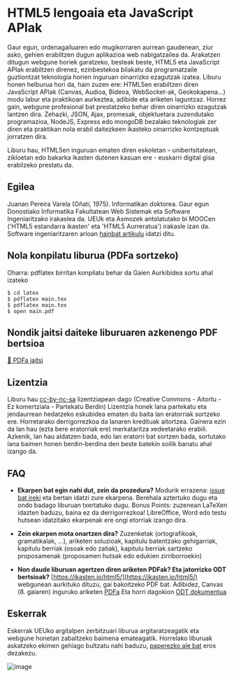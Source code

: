 # HTML5 lengoaia eta JavaScript APIak

Gaur egun, ordenagailuaren edo mugikorraren aurrean gaudenean, ziur asko, gehien erabiltzen dugun aplikazioa web nabigatzailea da. 
Arakatzen ditugun webgune horiek garatzeko, besteak beste, HTML5 eta JavaScript APIak erabiltzen direnez, ezinbestekoa bilakatu da 
programatzaile guztiontzat teknologia horien inguruan oinarrizko ezagutzak izatea. Liburu honen helburua hori da, hain zuzen ere: 
HTML5en erabiltzen diren JavaScript APIak (Canvas, Audioa, Bideoa, WebSocket-ak, Geokokapena...) modu labur eta praktikoan aurkeztea,
adibide eta ariketen laguntzaz. Horrez gain, webgune profesional bat prestatzeko behar diren oinarrizko ezagutzak lantzen dira. 
Zehazki, JSON, Ajax, promesak, objektuetara zuzendutako programazioa, NodeJS, Express edo mongoDB bezalako teknologiak  zer diren eta 
praktikan nola erabil daitezkeen ikasteko oinarrizko kontzeptuak jorratzen dira.

Liburu hau, HTML5en inguruan ematen diren eskoletan – unibertsitatean, zikloetan edo bakarka ikasten dutenen kasuan ere - euskarri 
digital gisa erabilzeko prestatu da.

## Egilea

Juanan Pereira Varela (Oñati, 1975). Informatikan doktorea. Gaur egun Donostiako Informatika Fakultatean Web Sistemak eta Software Ingeniaritzako irakaslea da. UEUk eta Asmozek antolatutako bi MOOCen ('HTML5 estandarra ikasten' eta 'HTML5 Aurreratua') irakasle izan da. Software ingeniaritzaren arloan [hainbat artikulu](https://scholar.google.com/citations?user=2dBvuskAAAAJ&hl=en) idatzi ditu.

## Nola konpilatu liburua (PDFa sortzeko)

Oharra: pdflatex birritan konpilatu behar da Gaien Aurkibidea sortu ahal izateko

```
$ cd latex
$ pdflatex main.tex
$ pdflatex main.tex 
$ open main.pdf
```
## Nondik jaitsi daiteke liburuaren azkenengo PDF bertsioa
[📕 PDFa jaitsi](https://ikasten.io/html5/liburua-2022-11-24.pdf)

## Lizentzia

Liburu hau [cc-by-nc-sa](https://creativecommons.org/licenses/by-nc-sa/4.0/deed.eu)  lizentziapean dago (Creative Commons - Aitortu - Ez komertziala - Partekatu Berdin)
Lizentzia honek lana partekatu eta jendaurrean hedatzeko eskubidea ematen du baita lan eratorriak sortzeko ere. Horretarako derrigorrezkoa da lanaren kredituak aitortzea. Gainera ezin da lan hau (ezta bere eratorriak ere) merkataritza xedeetarako erabili. Azkenik, lan hau aldatzen bada, edo lan eratorri bat sortzen bada, sortutako lana baimen honen berdin-berdina den beste batekin soilik banatu ahal izango da.

## FAQ

-   **Ekarpen bat egin nahi dut, zein da prozedura?**
    Modurik errazena: [issue bat ireki](https://github.com/juananpe/html5liburua/issues) eta bertan idatzi zure ekarpena. Berehala aztertuko dugu eta ondo badago liburuan txertatuko dugu. Bonus Points: zuzenean LaTeXen idazten baduzu, baina ez da derrigorrezkoa! LibreOffice, Word edo testu hutsean idatzitako ekarpenak ere ongi etorriak izango dira.
   
-   **Zein ekarpen mota onartzen dira?**
    Zuzenketak (ortografikoak, gramatikalak, ...), ariketen soluzioak, kapitulu batentzako gehigarriak, kapitulu berriak (osoak edo zatiak), kapitulu berriak sartzeko proposamenak (proposamen hutsak edo edukien zirriborroekin)
    
-   **Non daude liburuan agertzen diren ariketen PDFak? Eta jatorrizko ODT bertsioak?**
    [https://ikasten.io/html5/](https://ikasten.io/html5/) webgunean aurkituko dituzu, gai bakoitzeko PDF bat.
    Adibidez, Canvas (8. gaiaren) inguruko ariketen [PDFa](https://ikasten.io/html5/ariketak/08_gaia.pdf)
    Eta horri dagokion [ODT dokumentua](https://ikasten.io/html5/ariketak/08_gaia.odt)
    
## Eskerrak

Eskerrak UEUko argitalpen zerbitzuari liburua argitaratzeagatik eta webgune honetan zabaltzeko baimena emateagatik. Horrelako liburuak askatzeko ekimen gehiago bultzatu nahi baduzu, [paperezko ale bat](http://www.ueu.eus/denda/ikusi/html5_lengoaia_eta_javascript_apiak) eros dezakezu.

![image](https://user-images.githubusercontent.com/1078305/202714442-8894aefb-3d5a-4672-9a23-cf24e0a47b34.png)
